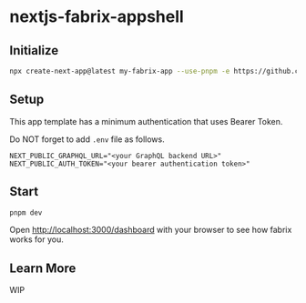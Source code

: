 # nextjs-fabrix-appshell

## Initialize

```bash
npx create-next-app@latest my-fabrix-app --use-pnpm -e https://github.com/IzumiSy/nextjs-fabrix-appshell-template
```

## Setup 

This app template has a minimum authentication that uses Bearer Token.

Do NOT forget to add `.env` file as follows.

```
NEXT_PUBLIC_GRAPHQL_URL="<your GraphQL backend URL>"
NEXT_PUBLIC_AUTH_TOKEN="<your bearer authentication token>"
```

## Start

```bash
pnpm dev
```

Open [http://localhost:3000/dashboard](http://localhost:3000/dashboard) with your browser to see how fabrix works for you.

## Learn More

WIP

